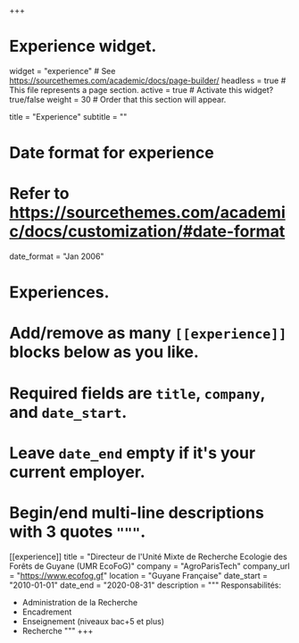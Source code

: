 +++
# Experience widget.
widget = "experience"  # See https://sourcethemes.com/academic/docs/page-builder/
headless = true  # This file represents a page section.
active = true  # Activate this widget? true/false
weight = 30  # Order that this section will appear.

title = "Experience"
subtitle = ""

# Date format for experience
#   Refer to https://sourcethemes.com/academic/docs/customization/#date-format
date_format = "Jan 2006"

# Experiences.
#   Add/remove as many `[[experience]]` blocks below as you like.
#   Required fields are `title`, `company`, and `date_start`.
#   Leave `date_end` empty if it's your current employer.
#   Begin/end multi-line descriptions with 3 quotes `"""`.

[[experience]]
  title = "Directeur de l'Unité Mixte de Recherche Ecologie des Forêts de Guyane (UMR EcoFoG)"
  company = "AgroParisTech"
  company_url = "https://www.ecofog.gf"
  location = "Guyane Française"
  date_start = "2010-01-01"
  date_end = "2020-08-31"
  description = """
  Responsabilités:
  
  * Administration de la Recherche
  * Encadrement
  * Enseignement (niveaux bac+5 et plus)
  * Recherche
  """
+++
